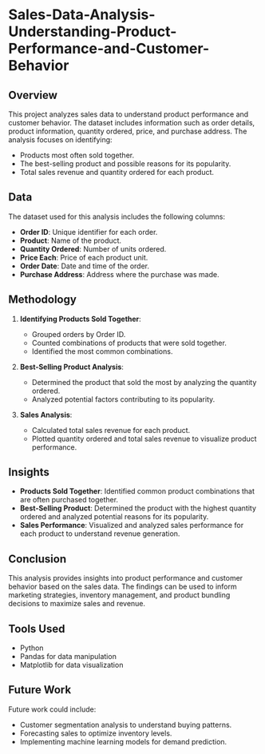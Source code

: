 # Sales-Data-Analysis-Understanding-Product-Performance-and-Customer-Behavior


## Overview

This project analyzes sales data to understand product performance and customer behavior. The dataset includes information such as order details, product information, quantity ordered, price, and purchase address. The analysis focuses on identifying:

- Products most often sold together.
- The best-selling product and possible reasons for its popularity.
- Total sales revenue and quantity ordered for each product.

## Data 

The dataset used for this analysis includes the following columns:

- **Order ID**: Unique identifier for each order.
- **Product**: Name of the product.
- **Quantity Ordered**: Number of units ordered.
- **Price Each**: Price of each product unit.
- **Order Date**: Date and time of the order.
- **Purchase Address**: Address where the purchase was made.

## Methodology

1. **Identifying Products Sold Together**:
   - Grouped orders by Order ID.
   - Counted combinations of products that were sold together.
   - Identified the most common combinations.

2. **Best-Selling Product Analysis**:
   - Determined the product that sold the most by analyzing the quantity ordered.
   - Analyzed potential factors contributing to its popularity.

3. **Sales Analysis**:
   - Calculated total sales revenue for each product.
   - Plotted quantity ordered and total sales revenue to visualize product performance.

## Insights

- **Products Sold Together**: Identified common product combinations that are often purchased together.
- **Best-Selling Product**: Determined the product with the highest quantity ordered and analyzed potential reasons for its popularity.
- **Sales Performance**: Visualized and analyzed sales performance for each product to understand revenue generation.

## Conclusion

This analysis provides insights into product performance and customer behavior based on the sales data. The findings can be used to inform marketing strategies, inventory management, and product bundling decisions to maximize sales and revenue.

## Tools Used

- Python
- Pandas for data manipulation
- Matplotlib for data visualization

## Future Work

Future work could include:

- Customer segmentation analysis to understand buying patterns.
- Forecasting sales to optimize inventory levels.
- Implementing machine learning models for demand prediction.

